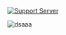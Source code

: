 [![Support Server](https://img.shields.io/discord/591914197219016707.svg?label=Discord&logo=Discord&colorB=7289da&style=for-the-badge)](https://discord.gg/AEr9TUc)

![dsaaa](https://user-images.githubusercontent.com/54184905/95659581-a766db80-0b2a-11eb-994d-a87f34074b5f.gif)
